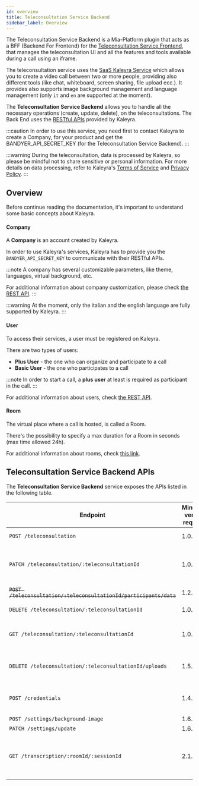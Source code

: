```yaml
---
id: overview
title: Teleconsultation Service Backend
sidebar_label: Overview
---
```


<!--
WARNING: this file was automatically generated by Mia-Platform Doc Aggregator.
DO NOT MODIFY IT BY HAND.
Instead, modify the source file and run the aggregator to regenerate this file.
-->

The Teleconsultation Service Backend is a Mia-Platform plugin that acts as a BFF (Backend For Frontend) for the [Teleconsultation Service Frontend][teleconsultation-service-fe], that manages the teleconsultation UI and all the features and tools available during a call using an iframe.

The teleconsultation service uses the [SaaS Kaleyra Service][kaleyra] which allows you to create a video call between two or more people, providing also different tools (like chat, whiteboard, screen sharing, file upload ecc.). It provides also supports image background management and language management (only `it` and `en` are supported at the moment).

The **Teleconsultation Service Backend** allows you to handle all the necessary operations (create, update, delete), on the teleconsultations. The Back End uses the [RESTful APIs][kaleyra-rest-api] provided by Kaleyra.

:::caution
In order to use this service, you need first to contact Kaleyra to create a Company, for your product and get the BANDYER_API_SECRET_KEY (for the Teleconsultation Service Backend).
:::

:::warning
During the teleconsultation, data is processed by Kaleyra, so please be mindful not to share sensitive or personal information. For more details on data processing, refer to Kaleyra's [Terms of Service](https://www.kaleyra.com/terms-and-conditions/) and [Privacy Policy](https://www.kaleyra.com/privacy-policy-kaleyra/).
:::

## Overview

Before continue reading the documentation, it's important to understand some basic concepts about Kaleyra.

#### Company

A **Company** is an account created by Kaleyra.

In order to use Kaleyra's services, Kaleyra has to provide you the `BANDYER_API_SECRET_KEY` to communicate with their RESTful APIs.

:::note
A company has several customizable parameters, like theme, languages, virtual background, etc.

For additional information about company customization, please check [the REST API][kaleyra-rest-api].
:::

:::warning
At the moment, only the italian and the english language are fully supported by Kaleyra.
:::

#### User

To access their services, a user must be registered on Kaleyra.

There are two types of users:
 - **Plus User** - the one who can organize and participate to a call
 - **Basic User** - the one who participates to a call

:::note
In order to start a call, a **plus user** at least is required as participant in the call.
:::

For additional information about users, check [the REST API][kaleyra-rest-api].

#### Room

The virtual place where a call is hosted, is called a Room.

There's the possibility to specify a max duration for a Room in seconds (max time allowed 24h).

For additional information about rooms, check [this link][kaleyra-rest-api].

## Teleconsultation Service Backend APIs

The **Teleconsultation Service Backend** service exposes the APIs listed in the following table.

| Endpoint                                                           | Minimum version required | Deprecation version | Description                                                                               |
|--------------------------------------------------------------------|--------------------------|---------------------|-------------------------------------------------------------------------------------------|
| `POST /teleconsultation`                                           | 1.0.0                    |                     | Create a new teleconsultation.                                                            |
| `PATCH /teleconsultation/:teleconsultationId`                      | 1.0.0                    |                     | Complete or partial update a teleconsultation (_participants_, *start_date*, *end_date*). |
| ~~`POST /teleconsultation/:teleconsultationId/participants/data`~~ | 1.2.0                    | 2.0.0               | Add a new participant to the teleconsultation.                                            |
| `DELETE /teleconsultation/:teleconsultationId`                     | 1.0.0                    |                     | Delete a teleconsultation.                                                                |
| `GET /teleconsultation/:teleconsultationId`                        | 1.0.0                    |                     | Return all data required to instantiate a teleconsultation UI and start the call.         |
| `DELETE /teleconsultation/:teleconsultationId/uploads`             | 1.5.0                    |                     | Delete all files uploaded by the participants during a teleconsultation.                  |
| `POST /credentials`                                                | 1.4.0                    |                     | Return a valid accessToken for clients using SDK authentication.                          |
| `POST /settings/background-image`                                  | 1.6.0                    |                     |                                                                                           |
| `PATCH /settings/update`                                           | 1.6.0                    |                     |                                                                                           |
| `GET /transcription/:roomId/:sessionId` | 2.1.0 |  | Retrieves the session transcription. Requires `DEFAULT_RECORDING_TYPE` to be set to `automatic` or `manual`. See [USAGE][transcription-usage] for details. |


[kaleyra]: https://www.kaleyra.com/
[kaleyra-rest-api]: https://developers.kaleyra.com/support/home

[teleconsultation-service-fe]: /runtime_suite/teleconsultation-service-frontend/10_overview.md

[transcription-usage]: /runtime_suite/teleconsultation-service-backend/30_usage.md#get-transcriptionroomidsessionid
